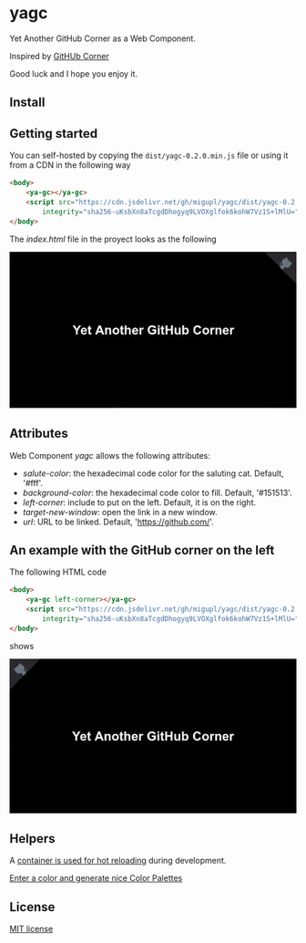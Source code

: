 # yagc

Yet Another GitHub Corner as a Web Component.

Inspired by [GitHUb Corner](https://github.com/tholman/github-corners)

Good luck and I hope you enjoy it.

## Install

## Getting started

You can self-hosted by copying the `dist/yagc-0.2.0.min.js` file or using it from a CDN in the following way

```html
<body>
    <ya-gc></ya-gc>
    <script src="https://cdn.jsdelivr.net/gh/migupl/yagc/dist/yagc-0.2.0.min.js"
        integrity="sha256-uKsbXn8aTcgdDhogyq9LVOXglfok6kohW7Vz1S+lMlU=" crossorigin="anonymous"></script>
</body>
```

The _index.html_ file in the proyect looks as the following

![On the top-right corner](./docs/yagc-right-sample.webp)

## Attributes

Web Component *yagc* allows the following attributes:
- *salute-color*: the hexadecimal code color for the saluting cat. Default, '#fff'.
- *background-color*: the hexadecimal code color to fill. Default, '#151513'.
- *left-corner*: include to put on the left. Default, it is on the right.
- *target-new-window*: open the link in a new window.
- *url*: URL to be linked. Default, 'https://github.com/'.

## An example with the GitHub corner on the left

The following HTML code

```html
<body>
    <ya-gc left-corner></ya-gc>
    <script src="https://cdn.jsdelivr.net/gh/migupl/yagc/dist/yagc-0.2.0.min.js"
        integrity="sha256-uKsbXn8aTcgdDhogyq9LVOXglfok6kohW7Vz1S+lMlU=" crossorigin="anonymous"></script>
</body>
```

shows

![On the top-left corner](./docs/yagc-left-sample.webp)


## Helpers

A [container is used for hot reloading](https://github.com/migupl/hot-reloading-container) during development.

[Enter a color and generate nice Color Palettes](https://mycolor.space/)

## License

[MIT license](http://www.opensource.org/licenses/mit-license.php)
